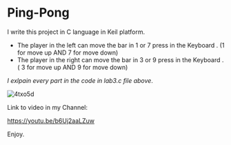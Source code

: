 # Ping-Pong

I write this project in C language in Keil platform.<br>

<ul>
<li>The player in the left can move the bar in 1 or 7 press in the Keyboard . (1 for move up  AND 7 for move down)</li>
<li>The player in the right can move the bar in 3 or 9 press in the Keyboard .( 3 for move up AND 9 for move down)</li>
</ul>

<em>I exlpain every part in the code in lab3.c file above</em>.

![4txo5d](https://user-images.githubusercontent.com/77153363/104731918-131d9d80-5745-11eb-80ba-c570bd1eabc8.gif)



Link to video in my Channel:

https://youtu.be/b6Uj2aaLZuw


Enjoy.
